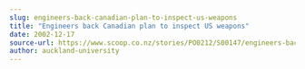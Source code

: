 ```yaml
---
slug: engineers-back-canadian-plan-to-inspect-us-weapons
title: "Engineers back Canadian plan to inspect US weapons"
date: 2002-12-17
source-url: https://www.scoop.co.nz/stories/PO0212/S00147/engineers-back-canadian-plan-to-inspect-us-weapons.htm
author: auckland-university
---
```

